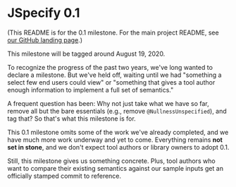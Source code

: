 # JSpecify 0.1

(This README is for the 0.1 milestone. For the main project README, see
[our GitHub landing page](https://github.com/jspecify/jspecify).)

This milestone will be tagged around August 19, 2020.

To recognize the progress of the past two years, we've long wanted to declare a
milestone. But we've held off, waiting until we had "something a select few end
users could view" or "something that gives a tool author enough information to
implement a full set of semantics."

A frequent question has been: Why not just take what we have so far, remove all
but the bare essentials (e.g., remove `@NullnessUnspecified`), and tag that? So
that's what this milestone is for.

This 0.1 milestone omits some of the work we've already completed, and we have
much more work underway and yet to come. Everything remains **not set in
stone**, and we don't expect tool authors or library owners to adopt 0.1.

Still, this milestone gives us something concrete. Plus, tool authors who want
to compare their existing semantics against our sample inputs get an officially
stamped commit to reference.
